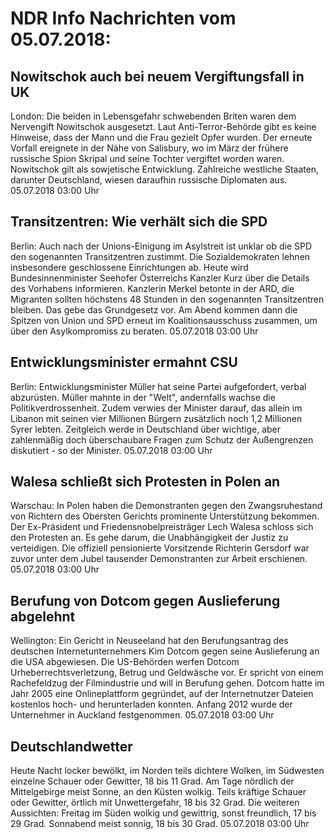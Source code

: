 # NDR Info Nachrichten vom 05.07.2018:


## Nowitschok auch bei neuem Vergiftungsfall in UK
London: Die beiden in Lebensgefahr schwebenden Briten waren dem Nervengift Nowitschok ausgesetzt. Laut Anti-Terror-Behörde gibt es keine Hinweise, dass der Mann und die Frau gezielt Opfer wurden. Der erneute Vorfall ereignete in der Nähe von Salisbury, wo im März der frühere russische Spion Skripal und seine Tochter vergiftet worden waren. Nowitschok gilt als sowjetische Entwicklung. Zahlreiche westliche Staaten, darunter Deutschland, wiesen daraufhin russische Diplomaten aus. 05.07.2018 03:00 Uhr 

## Transitzentren: Wie verhält sich die SPD
Berlin: Auch nach der Unions-Einigung im Asylstreit ist unklar ob die SPD den sogenannten Transitzentren zustimmt. Die Sozialdemokraten lehnen insbesondere geschlossene Einrichtungen ab. Heute wird Bundesinnenminister Seehofer Österreichs Kanzler Kurz über die Details des Vorhabens informieren. Kanzlerin Merkel betonte in der ARD, die Migranten sollten höchstens 48 Stunden in den sogenannten Transitzentren bleiben. Das gebe das Grundgesetz vor. Am Abend kommen dann die Spitzen von Union und SPD erneut im Koalitionsausschuss zusammen, um über den Asylkompromiss zu beraten. 05.07.2018 03:00 Uhr 

## Entwicklungsminister ermahnt CSU
Berlin: Entwicklungsminister Müller hat seine Partei aufgefordert, verbal abzurüsten. Müller mahnte in der "Welt", andernfalls wachse die Politikverdrossenheit. Zudem verwies der Minister darauf, das allein im Libanon mit seinen vier Millionen Bürgern zusätzlich noch 1,2 Millionen Syrer lebten. Zeitgleich werde in Deutschland über wichtige, aber zahlenmäßig doch überschaubare Fragen zum Schutz der Außengrenzen diskutiert - so der Minister. 05.07.2018 03:00 Uhr 

## Walesa schließt sich Protesten in Polen an
Warschau: In Polen haben die Demonstranten gegen den Zwangsruhestand von Richtern des Obersten Gerichts prominente Unterstützung bekommen. Der Ex-Präsident und Friedensnobelpreisträger Lech Walesa schloss sich den Protesten an. Es gehe darum, die Unabhängigkeit der Justiz zu verteidigen. Die offiziell pensionierte Vorsitzende Richterin Gersdorf war zuvor unter dem Jubel tausender Demonstranten zur Arbeit erschienen. 05.07.2018 03:00 Uhr 

## Berufung von Dotcom gegen Auslieferung abgelehnt
Wellington: Ein Gericht in Neuseeland hat den Berufungsantrag des deutschen Internetunternehmers Kim Dotcom gegen seine Auslieferung an die USA abgewiesen. Die US-Behörden werfen Dotcom Urheberrechtsverletzung, Betrug und Geldwäsche vor. Er spricht von einem Rachefeldzug der Filmindustrie und will in Berufung gehen. Dotcom hatte im Jahr 2005 eine Onlineplattform gegründet, auf der Internetnutzer Dateien kostenlos hoch- und herunterladen konnten. Anfang 2012 wurde der Unternehmer in Auckland festgenommen. 05.07.2018 03:00 Uhr 

## Deutschlandwetter
Heute Nacht locker bewölkt, im Norden teils dichtere Wolken, im Südwesten einzelne Schauer oder Gewitter, 18 bis 11 Grad. Am Tage nördlich der Mittelgebirge meist Sonne, an den Küsten wolkig. Teils kräftige Schauer oder Gewitter, örtlich mit Unwettergefahr, 18 bis 32 Grad. Die weiteren Aussichten:
Freitag im Süden wolkig und gewittrig, sonst freundlich, 17 bis 29 Grad. Sonnabend meist sonnig, 18 bis 30 Grad. 05.07.2018 03:00 Uhr 
